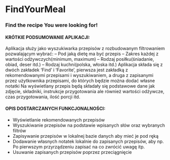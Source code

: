 # FindYourMeal
### Find the recipe You were looking for!

#### KRÓTKIE PODSUMOWANIE APLIKACJI:
Aplikacja służy jako wyszukiwarka przepisów z rozbudowanym filtrowaniem pozwalającym wybrać:
– Pod jaką dietę ma być przepis
– Zakres każdej z wartości odżywczych(minimum, maximum)
– Rodzaj posiłku(śniadanie, obiad, deser itd.)
– Rodzaj kuchni(polska, włoska itd.)
Aplikacja składa się z dwóch zakładek ‘Find’ i ‘Favorite’, pierwsza jest zakładką z rekomendowanymi przepisami i
wyszukiwaniem, a druga z zapisanymi przez użytkownika przepisami, do których będzie można dodać własne
notatki
Na wyświetlany przepis będą składały się podstawowe dane jak zdjęcie, składniki, instrukcje przygotowania ale
również wartości odżywcze, czas przygotowania, ilość porcji itd.

#### OPIS DOSTARCZANYCH FUNKCJONALNOŚCI:

- Wyświetlanie rekomendowanych przepisów
- Wyszukiwanie przepisów na podstawie wpisanych słów oraz wybranych filtrów
- Zapisywanie przepisów w lokalnej bazie danych aby mieć je pod ręką
- Dodawanie własnych notatek lokalnie do zapisanych przepisów, aby np. Po pierwszym przyrządzeniu zapisać na co zwrócić uwagę itp.
- Usuwanie zapisanych przepisów poprzez przeciągnięcie

